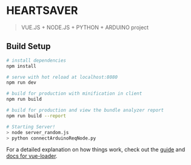 # HEARTSAVER

> VUE.JS + NODE.JS + PYTHON + ARDUINO project

## Build Setup

``` bash 
# install dependencies
npm install

# serve with hot reload at localhost:8080
npm run dev

# build for production with minification in client
npm run build

# build for production and view the bundle analyzer report
npm run build --report

# Starting Server! 
> node server_random.js
> python connectArduinoReqNode.py

```

For a detailed explanation on how things work, check out the [guide](http://vuejs-templates.github.io/webpack/) and [docs for vue-loader](http://vuejs.github.io/vue-loader).
